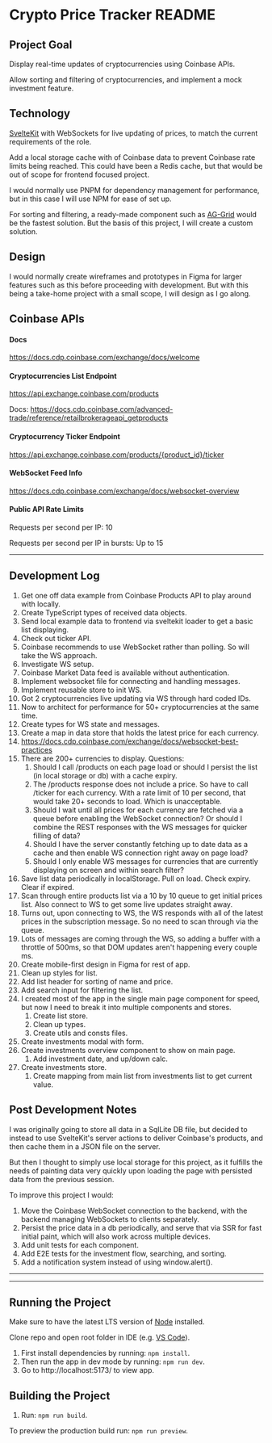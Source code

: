 # Crypto Price Tracker README

## Project Goal

Display real-time updates of cryptocurrencies using Coinbase APIs.

Allow sorting and filtering of cryptocurrencies, and implement a mock investment feature.

## Technology

[SvelteKit](https://svelte.dev/docs/kit/creating-a-project) with WebSockets for live updating of prices, to match the current requirements of the role.

Add a local storage cache with of Coinbase data to prevent Coinbase rate limits being reached. This could have been a Redis cache, but that would be out of scope for frontend focused project.

I would normally use PNPM for dependency management for performance, but in this case I will use NPM for ease of set up.

For sorting and filtering, a ready-made component such as [AG-Grid](https://www.ag-grid.com/javascript-data-grid/getting-started//) would be the fastest solution. But the basis of this project, I will create a custom solution.

## Design

I would normally create wireframes and prototypes in Figma for larger features such as this before proceeding with development. But with this being a take-home project with a small scope, I will design as I go along.

## Coinbase APIs

#### Docs

https://docs.cdp.coinbase.com/exchange/docs/welcome

#### Cryptocurrencies List Endpoint

https://api.exchange.coinbase.com/products

Docs: https://docs.cdp.coinbase.com/advanced-trade/reference/retailbrokerageapi_getproducts

#### Cryptocurrency Ticker Endpoint

https://api.exchange.coinbase.com/products/{product_id}/ticker

#### WebSocket Feed Info

https://docs.cdp.coinbase.com/exchange/docs/websocket-overview

#### Public API Rate Limits

Requests per second per IP: 10

Requests per second per IP in bursts: Up to 15

---

## Development Log

1. Get one off data example from Coinbase Products API to play around with locally.
2. Create TypeScript types of received data objects.
3. Send local example data to frontend via sveltekit loader to get a basic list displaying.
4. Check out ticker API.
5. Coinbase recommends to use WebSocket rather than polling. So will take the WS approach.
6. Investigate WS setup.
7. Coinbase Market Data feed is available without authentication.
8. Implement websocket file for connecting and handling messages.
9. Implement reusable store to init WS.
10. Got 2 cryptocurrencies live updating via WS through hard coded IDs.
11. Now to architect for performance for 50+ cryptocurrencies at the same time.
12. Create types for WS state and messages.
13. Create a map in data store that holds the latest price for each currency.
14. https://docs.cdp.coinbase.com/exchange/docs/websocket-best-practices
15. There are 200+ currencies to display. Questions:
    1. Should I call /products on each page load or should I persist the list (in local storage or db) with a cache expiry.
    2. The /products response does not include a price. So have to call /ticker for each currency. With a rate limit of 10 per second, that would take 20+ seconds to load. Which is unacceptable.
    3. Should I wait until all prices for each currency are fetched via a queue before enabling the WebSocket connection? Or should I combine the REST responses with the WS messages for quicker filling of data?
    4. Should I have the server constantly fetching up to date data as a cache and then enable WS connection right away on page load?
    5. Should I only enable WS messages for currencies that are currently displaying on screen and within search filter?
16. Save list data periodically in localStorage. Pull on load. Check expiry. Clear if expired.
17. Scan through entire products list via a 10 by 10 queue to get initial prices list. Also connect to WS to get some live updates straight away.
18. Turns out, upon connecting to WS, the WS responds with all of the latest prices in the subscription message. So no need to scan through via the queue.
19. Lots of messages are coming through the WS, so adding a buffer with a throttle of 500ms, so that DOM updates aren't happening every couple ms.
20. Create mobile-first design in Figma for rest of app.
21. Clean up styles for list.
22. Add list header for sorting of name and price.
23. Add search input for filtering the list.
24. I created most of the app in the single main page component for speed, but now I need to break it into multiple components and stores.
    1. Create list store.
    2. Clean up types.
    3. Create utils and consts files.
25. Create investments modal with form.
26. Create investments overview component to show on main page.
    1. Add investment date, and up/down calc.
27. Create investments store.
    1. Create mapping from main list from investments list to get current value.

## Post Development Notes

I was originally going to store all data in a SqlLite DB file, but decided to instead to use SvelteKit's server actions to deliver Coinbase's products, and then cache them in a JSON file on the server.

But then I thought to simply use local storage for this project, as it fulfills the needs of painting data very quickly upon loading the page with persisted data from the previous session.

To improve this project I would:

1. Move the Coinbase WebSocket connection to the backend, with the backend managing WebSockets to clients separately.
2. Persist the price data in a db periodically, and serve that via SSR for fast initial paint, which will also work across multiple devices.
3. Add unit tests for each component.
4. Add E2E tests for the investment flow, searching, and sorting.
5. Add a notification system instead of using window.alert().

---

---

## Running the Project

Make sure to have the latest LTS version of [Node](https://nodejs.org/en) installed.

Clone repo and open root folder in IDE (e.g. [VS Code](https://code.visualstudio.com/download)).

1. First install dependencies by running: `npm install`.
2. Then run the app in dev mode by running: `npm run dev`.
3. Go to http://localhost:5173/ to view app.

## Building the Project

1. Run: `npm run build`.

To preview the production build run: `npm run preview`.
